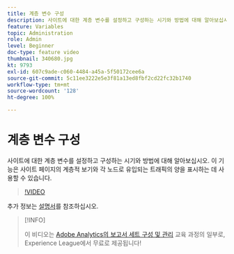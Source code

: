 ```yaml
---
title: 계층 변수 구성
description: 사이트에 대한 계층 변수를 설정하고 구성하는 시기와 방법에 대해 알아보십시오. 이 기능은 사이트 페이지의 계층적 보기와 각 노드로 유입되는 트래픽의 양을 표시하는 데 사용할 수 있습니다.
feature: Variables
topic: Administration
role: Admin
level: Beginner
doc-type: feature video
thumbnail: 340680.jpg
kt: 9793
exl-id: 607c9ade-c060-4484-a45a-5f50172cee6a
source-git-commit: 5c11ee3222e5e3f81a13ed8fbf2cd22fc32b1740
workflow-type: tm+mt
source-wordcount: '128'
ht-degree: 100%

---
```


# 계층 변수 구성

사이트에 대한 계층 변수를 설정하고 구성하는 시기와 방법에 대해 알아보십시오. 이 기능은 사이트 페이지의 계층적 보기와 각 노드로 유입되는 트래픽의 양을 표시하는 데 사용할 수 있습니다.

>[!VIDEO](https://video.tv.adobe.com/v/340680/?quality=12&learn=on)

추가 정보는 [설명서](https://experienceleague.adobe.com/docs/analytics/implementation/vars/page-vars/hier.html)를 참조하십시오.

>[!INFO]
>
> 이 비디오는 [Adobe Analytics의 보고서 세트 구성 및 관리](https://experienceleague.adobe.com/?recommended=Analytics-A-1-2021.1.administration) 교육 과정의 일부로, Experience League에서 무료로 제공됩니다!